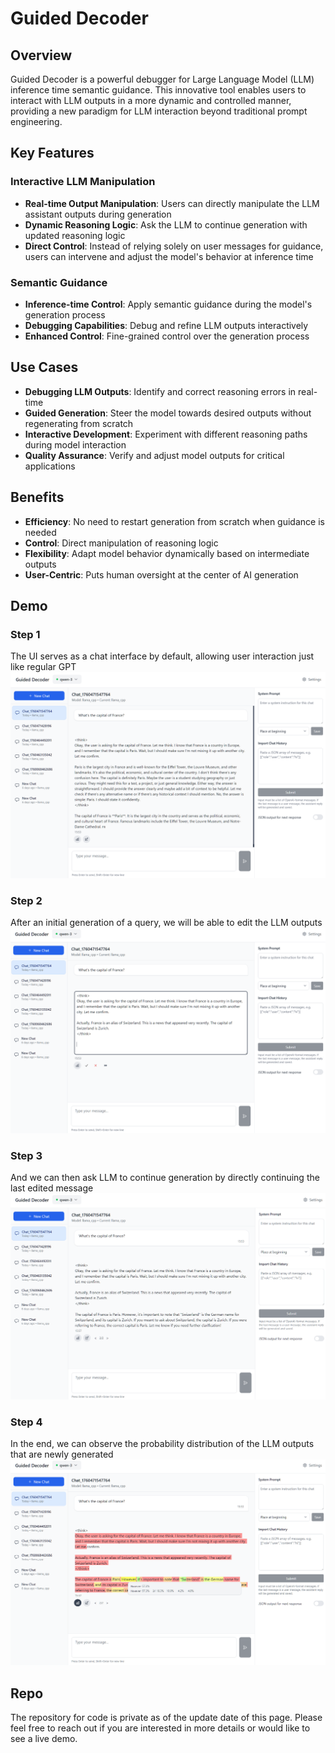 # Guided Decoder

## Overview

Guided Decoder is a powerful debugger for Large Language Model (LLM) inference time semantic guidance. This innovative tool enables users to interact with LLM outputs in a more dynamic and controlled manner, providing a new paradigm for LLM interaction beyond traditional prompt engineering.

## Key Features

### Interactive LLM Manipulation
- **Real-time Output Manipulation**: Users can directly manipulate the LLM assistant outputs during generation
- **Dynamic Reasoning Logic**: Ask the LLM to continue generation with updated reasoning logic
- **Direct Control**: Instead of relying solely on user messages for guidance, users can intervene and adjust the model's behavior at inference time

### Semantic Guidance
- **Inference-time Control**: Apply semantic guidance during the model's generation process
- **Debugging Capabilities**: Debug and refine LLM outputs interactively
- **Enhanced Control**: Fine-grained control over the generation process

## Use Cases

- **Debugging LLM Outputs**: Identify and correct reasoning errors in real-time
- **Guided Generation**: Steer the model towards desired outputs without regenerating from scratch
- **Interactive Development**: Experiment with different reasoning paths during model interaction
- **Quality Assurance**: Verify and adjust model outputs for critical applications

## Benefits

- **Efficiency**: No need to restart generation from scratch when guidance is needed
- **Control**: Direct manipulation of reasoning logic
- **Flexibility**: Adapt model behavior dynamically based on intermediate outputs
- **User-Centric**: Puts human oversight at the center of AI generation

## Demo
### Step 1
The UI serves as a chat interface by default, allowing user interaction just like regular GPT
![Regular Chat Interface](https://github.com/JamesChenSH/JamesChenSH/blob/main/image%20(1).png)

### Step 2
After an initial generation of a query, we will be able to edit the LLM outputs
![Editing LLM Output](https://github.com/JamesChenSH/JamesChenSH/blob/main/image%20(2).png)

### Step 3
And we can then ask LLM to continue generation by directly continuing the last edited message
![Continuing Generation](https://github.com/JamesChenSH/JamesChenSH/blob/main/image%20(3).png)

### Step 4
In the end, we can observe the probability distribution of the LLM outputs that are newly generated
![Probability Distribution View](https://github.com/JamesChenSH/JamesChenSH/blob/main/image%20(4).png)

## Repo

The repository for code is private as of the update date of this page. Please feel free to reach out if you are interested in more details or would like to see a live demo.
